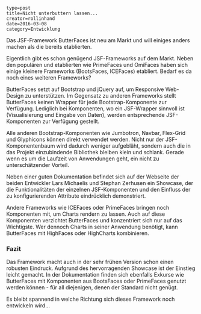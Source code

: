 ~~~~~~
type=post
title=Nicht unterbuttern lassen...
creator=rollinhand
date=2016-03-08
category=Entwicklung
~~~~~~
Das JSF-Framework ButterFaces ist neu am Markt und will einiges anders machen als die bereits etablierten.
<!--more-->

Eigentlich gibt es schon genügend JSF-Frameworks auf dem Markt. Neben den populären und 
etablierten wie PrimeFaces und OmiFaces haben sich einige kleinere Frameworks (BootsFaces, ICEFaces) 
etabliert. Bedarf es da noch eines weiteren Frameworks?

ButterFaces setzt auf Bootstrap und jQuery auf, um Responsive Web-Design zu unterstützen. 
Im Gegensatz zu anderen Frameworks stellt ButterFaces keinen Wrapper für jede Bootstrap-Komponente 
zur Verfügung. Lediglich bei Komponenten, wo ein JSF-Wrapper sinnvoll ist 
(Visualisierung und Eingabe von Daten), werden entsprechende JSF-Komponenten zur Verfügung gestellt.

Alle anderen Bootstrap-Komponenten wie Jumbotron, Navbar, Flex-Grid und Glyphicons 
können direkt verwendet werden. Nicht nur der JSF-Komponentenbaum wird dadurch weniger 
aufgebläht, sondern auch die in das Projekt einzubindende Bibliothek bleiben klein und 
schlank. Gerade wenn es um die Laufzeit von Anwendungen geht, ein nicht zu unterschätzender Vorteil.

Neben einer guten Dokumentation befindet sich auf der Webseite der beiden 
Entwickler Lars Michaelis und Stephan Zerhusen ein Showcase, der die Funktionalitäten 
der einzelnen JSF-Komponenten und den Einfluss der zu konfigurierenden Attribute 
eindrücklich demonstriert.

Andere Frameworks wie ICEFaces oder PrimeFaces bringen noch Komponenten mit, 
um Charts rendern zu lassen. Auch auf diese Komponenten verzichtet ButterFaces 
und konzentriert sich nur auf das Wichtigste. Wer dennoch Charts in seiner Anwendung 
benötigt, kann ButterFaces mit HighFaces oder HighCharts kombinieren.

### Fazit
Das Framework macht auch in der sehr frühen Version schon einen robusten Eindruck. 
Aufgrund des hervorragenden Showcase ist der Einstieg leicht gemacht. 
In der Dokumentation finden sich ebenfalls Exkurse wie ButterFaces mit Komponenten 
aus BootsFaces oder PrimeFaces genutzt werden können - für all diejenigen, denen der Standard nicht genügt.

Es bleibt spannend in welche Richtung sich dieses Framework noch entwickeln wird...
